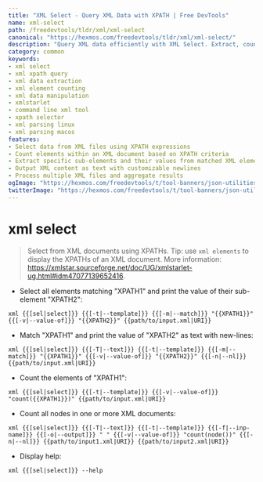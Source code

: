 ```yaml
---
title: "XML Select - Query XML Data with XPATH | Free DevTools"
name: xml-select
path: /freedevtools/tldr/xml/xml-select
canonical: "https://hexmos.com/freedevtools/tldr/xml/xml-select/"
description: "Query XML data efficiently with XML Select. Extract, count, and manipulate XML elements using XPATH expressions. Free online tool, no registration required."
category: common
keywords:
- xml select
- xml xpath query
- xml data extraction
- xml element counting
- xml data manipulation
- xmlstarlet
- command line xml tool
- xpath selector
- xml parsing linux
- xml parsing macos
features:
- Select data from XML files using XPATH expressions
- Count elements within an XML document based on XPATH criteria
- Extract specific sub-elements and their values from matched XML elements
- Output XML content as text with customizable newlines
- Process multiple XML files and aggregate results
ogImage: "https://hexmos.com/freedevtools/t/tool-banners/json-utilities-banner.png"
twitterImage: "https://hexmos.com/freedevtools/t/tool-banners/json-utilities-banner.png"
---
```


# xml select

> Select from XML documents using XPATHs.
> Tip: use `xml elements` to display the XPATHs of an XML document.
> More information: <https://xmlstar.sourceforge.net/doc/UG/xmlstarlet-ug.html#idm47077139652416>.

- Select all elements matching "XPATH1" and print the value of their sub-element "XPATH2":

`xml {{[sel|select]}} {{[-t|--template]}} {{[-m|--match]}} "{{XPATH1}}" {{[-v|--value-of]}} "{{XPATH2}}" {{path/to/input.xml|URI}}`

- Match "XPATH1" and print the value of "XPATH2" as text with new-lines:

`xml {{[sel|select]}} {{[-T|--text]}} {{[-t|--template]}} {{[-m|--match]}} "{{XPATH1}}" {{[-v|--value-of]}} "{{XPATH2}}" {{[-n|--nl]}} {{path/to/input.xml|URI}}`

- Count the elements of "XPATH1":

`xml {{[sel|select]}} {{[-t|--template]}} {{[-v|--value-of]}} "count({{XPATH1}})" {{path/to/input.xml|URI}}`

- Count all nodes in one or more XML documents:

`xml {{[sel|select]}} {{[-T|--text]}} {{[-t|--template]}} {{[-f|--inp-name]}} {{[-o|--output]}} " " {{[-v|--value-of]}} "count(node())" {{[-n|--nl]}} {{path/to/input1.xml|URI}} {{path/to/input2.xml|URI}}`

- Display help:

`xml {{[sel|select]}} --help`
